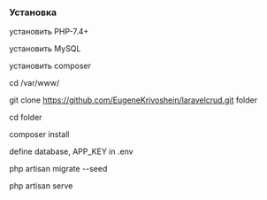### Установка

установить PHP-7.4+

установить MySQL

установить composer

cd /var/www/

git clone https://github.com/EugeneKrivoshein/laravelcrud.git folder

cd folder

composer install

define database, APP_KEY in .env

php artisan migrate --seed

php artisan serve
